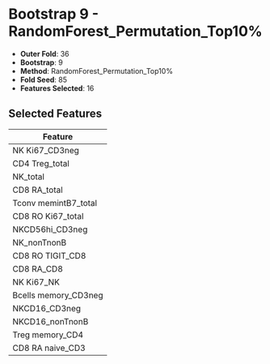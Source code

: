 # Bootstrap 9 - RandomForest_Permutation_Top10%

- **Outer Fold**: 36
- **Bootstrap**: 9
- **Method**: RandomForest_Permutation_Top10%
- **Fold Seed**: 85
- **Features Selected**: 16

## Selected Features

| Feature |
|---------|
| NK Ki67_CD3neg |
| CD4 Treg_total |
| NK_total |
| CD8 RA_total |
| Tconv memintB7_total |
| CD8 RO Ki67_total |
| NKCD56hi_CD3neg |
| NK_nonTnonB |
| CD8 RO TIGIT_CD8 |
| CD8 RA_CD8 |
| NK Ki67_NK |
| Bcells memory_CD3neg |
| NKCD16_CD3neg |
| NKCD16_nonTnonB |
| Treg memory_CD4 |
| CD8 RA naive_CD3 |

